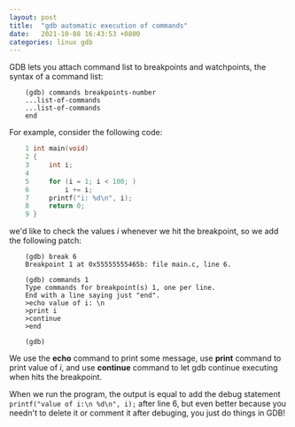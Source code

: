 ```yaml
---
layout: post
title:  "gdb automatic execution of commands"
date:   2021-10-08 16:43:53 +0800
categories: linux gdb
---
```


GDB lets you attach command list to breakpoints and watchpoints, the syntax of a command list:
```
    (gdb) commands breakpoints-number
    ...list-of-commands
    ...list-of-commands
    end
```

For example, consider the following code:
```c
    1 int main(void)
    2 {
    3     int i;
    4 
    5     for (i = 1; i < 100; )
    6         i += i;
    7     printf("i: %d\n", i);
    8     return 0;
    9 }
```

we'd like to check the values *i* whenever we hit the breakpoint, so we add the following patch:
```
    (gdb) break 6
    Breakpoint 1 at 0x55555555465b: file main.c, line 6.

    (gdb) commands 1
    Type commands for breakpoint(s) 1, one per line.
    End with a line saying just "end".
    >echo value of i: \n
    >print i
    >continue
    >end

    (gdb) 
```

We use the **echo** command to print some message, use **print** command to print value of *i*, and 
use **continue** command to let gdb continue executing when hits the breakpoint.

When we run the program, the output is equal to add the debug statement `printf("value of i:\n %d\n", i);` 
after line 6, but even better because you needn't to delete it or comment it after debuging, you just do 
things in GDB!

